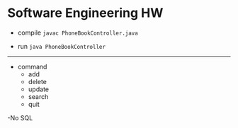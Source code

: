 # Software Engineering HW
- compile
`
javac PhoneBookController.java
`

- run
`
java PhoneBookController
`
***
- command
    - add
    - delete
    - update
    - search
    - quit
    
-No SQL
